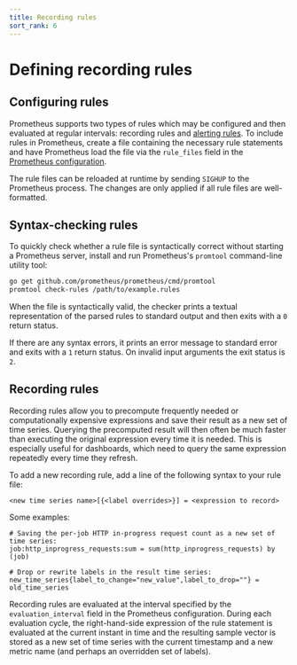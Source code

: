 ```yaml
---
title: Recording rules
sort_rank: 6
---
```


# Defining recording rules

## Configuring rules
Prometheus supports two types of rules which may be configured and then
evaluated at regular intervals: recording rules and [alerting
rules](/content/docs/alerting/rules.md). To include rules in Prometheus, create a file
containing the necessary rule statements and have Prometheus load the file via
the `rule_files` field in the [Prometheus configuration](/content/docs/operating/configuration.md).

The rule files can be reloaded at runtime by sending `SIGHUP` to the Prometheus
process. The changes are only applied if all rule files are well-formatted.

## Syntax-checking rules
To quickly check whether a rule file is syntactically correct without starting
a Prometheus server, install and run Prometheus's `promtool` command-line
utility tool:

```bash
go get github.com/prometheus/prometheus/cmd/promtool
promtool check-rules /path/to/example.rules
```

When the file is syntactically valid, the checker prints a textual
representation of the parsed rules to standard output and then exits with
a `0` return status.

If there are any syntax errors, it prints an error message to standard error
and exits with a `1` return status. On invalid input arguments the exit status
is `2`.

## Recording rules
Recording rules allow you to precompute frequently needed or computationally
expensive expressions and save their result as a new set of time series.
Querying the precomputed result will then often be much faster than executing
the original expression every time it is needed. This is especially useful for
dashboards, which need to query the same expression repeatedly every time they
refresh.

To add a new recording rule, add a line of the following syntax to your rule
file:

    <new time series name>[{<label overrides>}] = <expression to record>

Some examples:

    # Saving the per-job HTTP in-progress request count as a new set of time series:
    job:http_inprogress_requests:sum = sum(http_inprogress_requests) by (job)

    # Drop or rewrite labels in the result time series:
    new_time_series{label_to_change="new_value",label_to_drop=""} = old_time_series

Recording rules are evaluated at the interval specified by the
`evaluation_interval` field in the Prometheus configuration. During each
evaluation cycle, the right-hand-side expression of the rule statement is
evaluated at the current instant in time and the resulting sample vector is
stored as a new set of time series with the current timestamp and a new metric
name (and perhaps an overridden set of labels).
